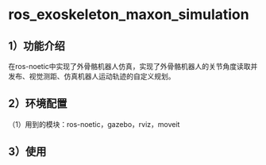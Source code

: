 # ros_exoskeleton_maxon_simulation
## 1）功能介绍
在ros-noetic中实现了外骨骼机器人仿真，实现了外骨骼机器人的关节角度读取并发布、视觉测距、仿真机器人运动轨迹的自定义规划。
## 2）环境配置
（1）用到的模块：ros-noetic，gazebo，rviz，moveit

## 3）使用
